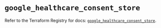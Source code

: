 # `google_healthcare_consent_store`

Refer to the Terraform Registry for docs: [`google_healthcare_consent_store`](https://registry.terraform.io/providers/hashicorp/google-beta/5.11.0/docs/resources/google_healthcare_consent_store).
